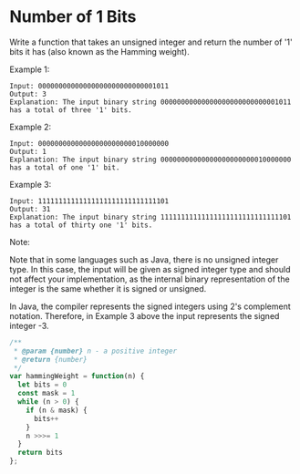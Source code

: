 # Number of 1 Bits

Write a function that takes an unsigned integer and return the number of '1' bits it has (also known as the Hamming weight).

Example 1:

    Input: 00000000000000000000000000001011
    Output: 3
    Explanation: The input binary string 00000000000000000000000000001011 has a total of three '1' bits.

Example 2:

    Input: 00000000000000000000000010000000
    Output: 1
    Explanation: The input binary string 00000000000000000000000010000000 has a total of one '1' bit.

Example 3:

    Input: 11111111111111111111111111111101
    Output: 31
    Explanation: The input binary string 11111111111111111111111111111101 has a total of thirty one '1' bits.

Note:

  Note that in some languages such as Java, there is no unsigned integer type. In this case, the input will be given as signed integer type and should not affect your implementation, as the internal binary representation of the integer is the same whether it is signed or unsigned.

  In Java, the compiler represents the signed integers using 2's complement notation. Therefore, in Example 3 above the input represents the signed integer -3.


```JavaScript
/**
 * @param {number} n - a positive integer
 * @return {number}
 */
var hammingWeight = function(n) {
  let bits = 0
  const mask = 1
  while (n > 0) {
    if (n & mask) {
      bits++
    }
    n >>>= 1
  }
  return bits
};
```